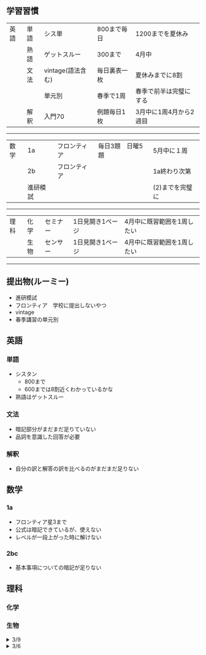 ## 学習習慣
|      |      |                   |              |                        |
| ---- | ---- | ----------------- | ------------ | ---------------------- |
| 英語 | 単語 | シス単            | 800まで毎日  | 1200までを夏休み       |
|      | 熟語 | ゲットスルー      | 300まで      | 4月中                  |
|      | 文法 | vintage(語法含む) | 毎日裏表一枚 | 夏休みまでに8割        |
|      |      | 単元別            |    春季で1周  | 春季で前半は完璧にする |
|      | 解釈 | 入門70            | 例題毎日1枚  |                 3月中に1周4月から2週目       |
----
|      |          |              |         |                 |
| ---- | -------- | ------------ | ------- | --------------- |
| 数学 | 1a       | フロンティア | 毎日3題　日曜5題 | 5月中に１周     |
|      | 2b       | フロンティア |  |  1a終わり次第               |
|      | 進研模試 |              |         | (2)までを完璧に |
----
|      |      |          |        |                            |
| ---- | ---- | -------- | ------ | -------------------------- |
| 理科 | 化学 | セミナー | 1日見開き1ページ | 4月中に既習範囲を1周したい |
|      | 生物 | センサー | 1日見開き1ページ | 4月中に既習範囲を1周したい |

----
## 提出物(ルーミー)
- 進研模試
- フロンティア　学校に提出しないやつ
- vintage
- 春季講習の単元別

## 英語
### 単語
- シスタン
  - 800まで
  - 600までは8割近くわかっているかな
- 熟語はゲットスルー
### 文法
- 暗記部分がまだまだ足りていない
- 品詞を意識した回答が必要
### 解釈
- 自分の訳と解答の訳を比べるのがまだまだ足りない
## 数学
### 1a
- フロンティア星3まで
- 公式は暗記できているが、使えない
- レベルが一段上がった時に解けない
### 2bc
- 基本事項についての暗記が足りない
## 理科
### 化学
### 生物


<!-- 

<details><summary>雛形</summary>

- 英語
- 数学
- 理科

</details> 

-->

<details><summary>3/9</summary>

- 英語
  - 分詞や関係代名詞の基本的な語順ができない
  - 単元別は春季でもう一周
  - 解釈で前置詞の塊や自分の訳のミスや癖などを矯正したい
  - ファイナルは無理かな
  - 俺的は4択ではなく並び替えで根本的な理解を促したい
- 数学
- 理科

</details> 

<details><summary>3/6</summary>

テスト終わって勉強やってる？
- 英語
  - イディオムやってね
  - 解釈早く一周したいね
- 数学
  - 例題だけでいいよ
- 理科

</details>